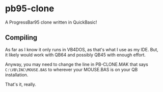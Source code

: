 # pb95-clone
A ProgressBar95 clone written in QuickBasic!

## Compiling
As far as I know it only runs in VB4DOS, as that's what I use as my IDE. But, it likely would work with QB64 and possibly QB45 with enough effort.

Anyway, you may need to change the line in PB-CLONE.MAK that says `C:\VB\INC\MOUSE.BAS` to wherever your MOUSE.BAS is on your QB installation.

That's it, really.
